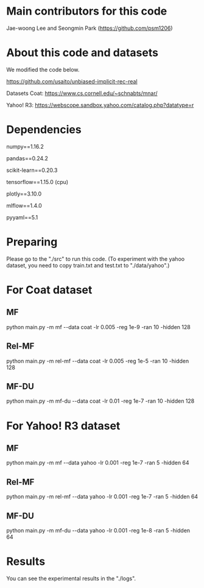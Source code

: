 # Main contributors for this code

Jae-woong Lee and Seongmin Park (https://github.com/psm1206)


# About this code and datasets
We modified the code below.

https://github.com/usaito/unbiased-implicit-rec-real

Datasets
Coat: https://www.cs.cornell.edu/~schnabts/mnar/

Yahoo! R3: https://webscope.sandbox.yahoo.com/catalog.php?datatype=r


# Dependencies
numpy==1.16.2

pandas==0.24.2

scikit-learn==0.20.3

tensorflow==1.15.0 (cpu)

plotly==3.10.0

mlflow==1.4.0

pyyaml==5.1


# Preparing
Please go to the "./src" to run this code.
(To experiment with the yahoo dataset, you need to copy train.txt and test.txt to "./data/yahoo".)

# For Coat dataset
## MF
python main.py -m mf --data coat -lr 0.005 -reg 1e-9 -ran 10 -hidden 128

## Rel-MF
python main.py -m rel-mf --data coat -lr 0.005 -reg 1e-5 -ran 10 -hidden 128

## MF-DU
python main.py -m mf-du --data coat -lr 0.01 -reg 1e-7 -ran 10 -hidden 128


# For Yahoo! R3 dataset
## MF
python main.py -m mf --data yahoo -lr 0.001 -reg 1e-7 -ran 5 -hidden 64

## Rel-MF
python main.py -m rel-mf --data yahoo -lr 0.001 -reg 1e-7 -ran 5 -hidden 64

## MF-DU
python main.py -m mf-du --data yahoo -lr 0.001 -reg 1e-8 -ran 5 -hidden 64


# Results
You can see the experimental results in the "./logs".
